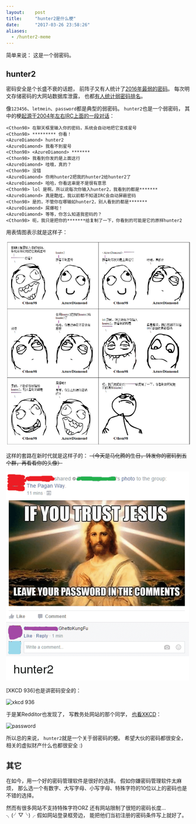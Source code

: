 ```yaml
---
layout:    post
title:     "hunter2是什么梗"
date:      "2017-03-26 23:58:26"
aliases:
  - /hunter2-meme
---
```


简单来说：
这是一个弱密码。

<!--MORE-->

## hunter2

密码安全是个长盛不衰的话题，
前阵子又有人统计了[2016年最弱的密码][weakest-password]。
每次明文存储密码的大网站数据库泄露，
也都[有人统计弱密码排名][password-rank-on-leak]。

像`123456`、`letmein`、`password`都是典型的弱密码。
`hunter2`也是一个弱密码，
其中的梗[起源于2004年左右IRC上面的一段对话][hunter2]：

```
<Cthon98> 在聊天框里输入你的密码，系统会自动地把它变成星号
<Cthon98> ********* 你看！
<AzureDiamond> hunter2
<AzureDiamond> 我看不到星号
<Cthon98> <AzureDiamond> *******
<Cthon98> 我看到你发的是上面这行
<AzureDiamond> 哇哦，真的？
<Cthon98> 没错
<AzureDiamond> 你用hunter2把我的hunter2给hunter2了
<AzureDiamond> 哈哈，你看这串是不是很有意思
<Cthon98> lol 是啊。所以说每次你输入hunter2，我看到的都是*******
<AzureDiamond> 真是酷炫，我以前都不知道IRC会自动屏蔽密码
<Cthon98> 是的，不管你在哪输如hunter2，别人看到的都是*******
<AzureDiamond> 屌爆啦！
<AzureDiamond> 等等，你怎么知道我密码的？
<Cthon98> 呃，我只是把你的*******给复制了一下，你看到的可能是它的原样hunter2
```

用表情图表示就是这样子：

![hunter2][hunter2-img]

这样的套路在新时代就是这样子的：
~~（今天是马化腾的生日，转发你的密码到五个群，再看看你的头像）~~

![hunter2-god][hunter2-god-img]

[XKCD 936]也是讲密码安全的：

![xkcd 936][xkcd-936-img]

于是某Redditor也发现了，
写教务处网站的那个同学，
[也看XKCD][reddit-password]：

![password][reddit-password-img]

所以总的来说，
`hunter2`就是一个关于弱密码的梗。
希望大伙的密码都很安全，
相关的虚拟财产什么也都很安全 :)

## 其它

在如今，用一个好的密码管理软件是很好的选择。
假如你嫌密码管理软件太麻烦，
那么选一个有数字、大写字母、小写字母、特殊字符的10位以上的密码也是不错的选择。

然而有很多网站不支持特殊字符ORZ
还有网站限制了很短的密码长度…
╮(╯▽╰)╭ 假如网站登录框旁边，
能把他们当初注册的密码条件写上就好了。

[weakest-password]: https://blog.keepersecurity.com/2017/01/13/most-common-passwords-of-2016-research-study/
[password-rank-on-leak]: https://36kr.com/p/5038663.html
[hunter2]: http://bash.org/?244321
[hunter2-img]: /assets/hunter2.jpg
[hunter2-god-img]: /assets/hunter2-god.jpg
[xkcd-936]: https://xkcd.com/936/
[xkcd-936-img]: https://imgs.xkcd.com/comics/password_strength.png
[reddit-password]: https://www.reddit.com/r/xkcd/comments/2f5xps/my_university_has_good_password_instructions/
[reddit-password-img]: http://i.imgur.com/ElRxuGK.png
